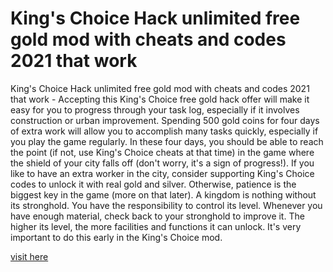 # King's Choice Hack unlimited free gold mod with cheats and codes 2021 that work

King's Choice Hack unlimited free gold mod with cheats and codes 2021 that work - Accepting this King's Choice free gold hack offer will make it easy for you to progress through your task log, especially if it involves construction or urban improvement. Spending 500 gold coins for four days of extra work will allow you to accomplish many tasks quickly, especially if you play the game regularly. In these four days, you should be able to reach the point (if not, use King's Choice cheats at that time) in the game where the shield of your city falls off (don't worry, it's a sign of progress!). If you like to have an extra worker in the city, consider supporting King's Choice codes to unlock it with real gold and silver. Otherwise, patience is the biggest key in the game (more on that later). A kingdom is nothing without its stronghold. You have the responsibility to control its level. Whenever you have enough material, check back to your stronghold to improve it. The higher its level, the more facilities and functions it can unlock. It's very important to do this early in the King's Choice mod.

<a href="https://yintamod.xyz/kings-choice/">visit here</a>

